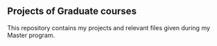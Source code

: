 ## Projects of Graduate courses ##
This repository contains my projects and relevant files given during my Master program.
